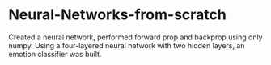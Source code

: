 # Neural-Networks-from-scratch

Created a neural network, performed forward prop and backprop using only numpy. Using a four-layered neural network with two hidden layers, an emotion classifier was built.
